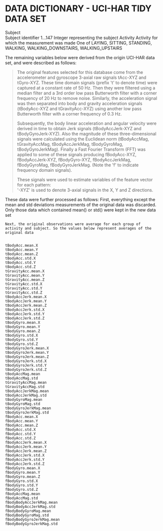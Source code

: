 # DATA DICTIONARY - UCI-HAR TIDY DATA SET

Subject		
	Subject identifier
			1...147		Integer representing the subject 
Activity
	Activity for which the measurement was made
			One of LAYING, SITTING, STANDING, WALKING, WALKING_DOWNSTAIRS, WALKING_UPSTAIRS

The remaining variables below were derived from the origin UCI-HAR data set, and were described as follows:

> The original features selected for this database come from the accelerometer and gyroscope 3-axial raw signals tAcc-XYZ and tGyro-XYZ. These time domain signals (prefix 't' to denote time) were captured at a constant rate of 50 Hz. Then they were filtered using a median filter and a 3rd order low pass Butterworth filter with a corner frequency of 20 Hz to remove noise. Similarly, the acceleration signal was then separated into body and gravity acceleration signals (tBodyAcc-XYZ and tGravityAcc-XYZ) using another low pass Butterworth filter with a corner frequency of 0.3 Hz. 
>
> Subsequently, the body linear acceleration and angular velocity were derived in time to obtain Jerk signals (tBodyAccJerk-XYZ and tBodyGyroJerk-XYZ). Also the magnitude of these three-dimensional signals were calculated using the Euclidean norm (tBodyAccMag, tGravityAccMag, tBodyAccJerkMag, tBodyGyroMag, tBodyGyroJerkMag). 
> Finally a Fast Fourier Transform (FFT) was applied to some of these signals producing fBodyAcc-XYZ, fBodyAccJerk-XYZ, fBodyGyro-XYZ, fBodyAccJerkMag, fBodyGyroMag, fBodyGyroJerkMag. (Note the 'f' to indicate frequency domain signals). 
>
> These signals were used to estimate variables of the feature vector for each pattern:  
>	'-XYZ' is used to denote 3-axial signals in the X, Y and Z directions. 

These data were further processed as follows:
	First, everything except the mean and std deviations measurements of the original data was discarded. Only those data which contained mean() or std() were kept in the new data set
 
	Next, the original observations were average for each group of activity and subject. So the values below represent averages of the original data


	tBodyAcc.mean.X 
	tBodyAcc.mean.Y 
	tBodyAcc.mean.Z 
	tBodyAcc.std.X            
	tBodyAcc.std.Y 
	tBodyAcc.std.Z 
	tGravityAcc.mean.X 
	tGravityAcc.mean.Y 
	tGravityAcc.mean.Z 
	tGravityAcc.std.X         
	tGravityAcc.std.Y 
	tGravityAcc.std.Z 
	tBodyAccJerk.mean.X 
	tBodyAccJerk.mean.Y 
	tBodyAccJerk.mean.Z 
	tBodyAccJerk.std.X        
	tBodyAccJerk.std.Y 
	tBodyAccJerk.std.Z
	tBodyGyro.mean.X
	tBodyGyro.mean.Y
	tBodyGyro.mean.Z
	tBodyGyro.std.X          
	tBodyGyro.std.Y
	tBodyGyro.std.Z
	tBodyGyroJerk.mean.X
	tBodyGyroJerk.mean.Y
	tBodyGyroJerk.mean.Z
	tBodyGyroJerk.std.X      
	tBodyGyroJerk.std.Y
	tBodyGyroJerk.std.Z
	tBodyAccMag.mean
	tBodyAccMag.std
	tGravityAccMag.mean
	tGravityAccMag.std       
	tBodyAccJerkMag.mean
	tBodyAccJerkMag.std
	tBodyGyroMag.mean
	tBodyGyroMag.std
	tBodyGyroJerkMag.mean
	tBodyGyroJerkMag.std     
	fBodyAcc.mean.X
	fBodyAcc.mean.Y
	fBodyAcc.mean.Z
	fBodyAcc.std.X
	fBodyAcc.std.Y
	fBodyAcc.std.Z           
	fBodyAccJerk.mean.X
	fBodyAccJerk.mean.Y
	fBodyAccJerk.mean.Z
	fBodyAccJerk.std.X
	fBodyAccJerk.std.Y
	fBodyAccJerk.std.Z       
	fBodyGyro.mean.X
	fBodyGyro.mean.Y
	fBodyGyro.mean.Z
	fBodyGyro.std.X
	fBodyGyro.std.Y
	fBodyGyro.std.Z          
	fBodyAccMag.mean
	fBodyAccMag.std
	fBodyBodyAccJerkMag.mean
	fBodyBodyAccJerkMag.std
	fBodyBodyGyroMag.mean
	fBodyBodyGyroMag.std     
	fBodyBodyGyroJerkMag.mean
	fBodyBodyGyroJerkMag.std 